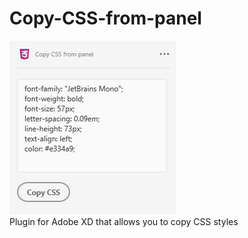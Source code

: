 # Copy-CSS-from-panel
![Иллюстрация к проекту](img/screen.png)<br>
Plugin for Adobe XD that allows you to copy CSS styles
